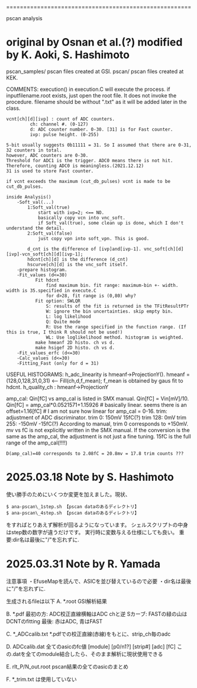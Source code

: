 ======================================================

pscan analysis

   original by Osnan et al.(?)
   modified by K. Aoki, S. Hashimoto
======================================================
pscan_samples/
	pscan files created at GSI.
pscan/
	pscan files created at KEK.

COMMENTS:
	execution() in execution.C will execute the process.
	if inputfilename.root exists, just open the root file. It does not invoke the procedure.
	filename should be without ".txt" as it will be added later in the class.


	vcnt[ch][d][ivp] : count of ADC counters.
			 ch: channel #. (0-127)
			 d: ADC counter number. 0-30. [31] is for Fast counter.
			 ivp: pulse height. (0-255)

	5-bit usually suggests 0b11111 = 31. So I assumed that there are 0-31, 32 counters in total.
	however, ADC counters are 0-30.
	Threshold for ADC1 is the trigger. ADC0 means there is not hit. Therefore, counting ADC0 is meaningless.(2021.12.12)
	31 is used to store Fast counter.
		 
	if vcnt exceeds the maximum (cut_db_pulses) vcnt is made to be cut_db_pulses.
	
	inside Analysis()
	    -Soft_val(...)
			1:Soft_val(true)
	    		start with ivp=2; <== NO.
				basically copy vcn into vnc_soft.
				if Soft_val(true), some clean up is done, which I don't understand the detail.
			2:Soft_val(false)
				just copy vpn into soft_vpn. This is good.
		
			d_cnt is the difference of [ivp]and[ivp-1]. vnc_soft[ch][d][ivp]-vcn_soft[ch][d][ivp-1];
			hdcnt[ch][d] is the difference (d_cnt)
			hscurve[ch][d] is the vnc_soft itself.
		-prepare histogram.
		-Fit_values (d<=30)
			   Fit hdcnt
			       find maximum bin. fit range: maximum-bin +- width. width is 35.specified in execute.C
			       for d>28, fit range is (0,80) why?
			   Fit option: SWLQR
			       S: results of the fit is returned in the TFitResultPTr
			       W: ignore the bin uncertainties. skip empty bin.
			       L: log likelihood
			       Q: Quite mode
			       R: Use the range specified in the function range. (If this is true, I think R should not be used!)
			       WL: Use loglikelihood method. histogram is weighted. 
			   make hmeanf 2D histo. ch vs d.
			   make hsigef 2D histo. ch vs d.
		-Fit_values_erfc (d<=30)
		-Calc_values (d<=30)
		-Fitting_Fast (only for d = 31)
		

USEFUL HISTOGRAMS:
	h_adc_linearity is hmeanf->ProjectionY().
	hmeanf = (128,0,128,31,0,31)  <-- Fill(ch,d,f_mean); f_mean is obtained by gaus fit to hdcnt.
	h_quality_ch : hmeanf->ProjectionY

amp_cal:
	Qin[fC] vs amp_cal is listed in SMX manual.
	Qin[fC] = Vin[mV]/10.
	Qin[fC] = amp_cal*0.0521571+1.15926
	    # basically linear. seems there is an offset=1.16[fC]
            # I am not sure how linear for amp_cal = 0-16.
trim:
	adjustment of ADC discriminator.
	trim   0: 150mV	  15fC(?)
	trim 128: 0mV
	trim 255: -150mV  -15fC(?)
	According to manual, trim 0 corresponds to +150mV.
	mv vs fC is not explicitly written in the SMX manual.
	If the conversion is the same as the amp_cal, the adjustment is not just a fine tuning.
	15fC is the full range of the amp_cal(!!!!)
	
	D(amp_cal)=40 corresponds to 2.08fC = 20.8mv = 17.8 trim counts ???

# 2025.03.18  Note by S. Hashimoto
使い勝手のためにいくつか変更を加えました。現状、
```
$ ana-pscan\_1step.sh 【pscan dataのあるディレクトリ】
$ ana-pscan\_4step.sh 【pscan dataのあるディレクトリ】
```
をすればとりあえず解析が回るようになっています。
シェルスクリプトの中身はstep数の数字が違うだけです。
実行時に変数与える仕様にしても良い。
重要:dir名は最後に"/"を忘れずに.

# 2025.03.31 Note by R. Yamada
注意事項
・EfuseMapを読んで、ASICを並び替えているので必要
・dir名は最後に"/"を忘れずに.

生成されるfileは以下
A. *.root
GSI解析結果

B. *.pdf
最初の方: ADC校正直線横軸はADC chと逆
Sカーブ: FASTの緑の山はDCNTのfitting
最後: 赤はADC, 青はFAST

C. *_ADCcalib.txt
*.pdfでの校正直線(赤線)をもとに、strip_ch毎のadc

D. ADCcalib.dat
全てのasicのfc値
[module] [p0/n1?] [strip#] [adc] [fC] 
この.datを全てのmodule結合したら、そのまま解析に現状使用できる

E. rlt_P/N_out.root
pscan結果の全てのasicのまとめ

F. *_trim.txt は使用していない

